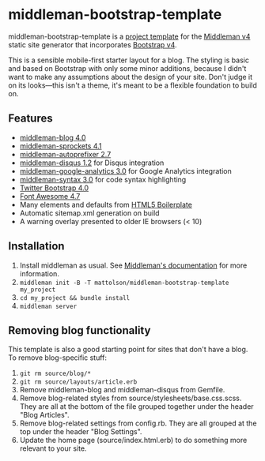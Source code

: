 # middleman-bootstrap-template

middleman-bootstrap-template is a [project template](https://middlemanapp.com/advanced/project-templates/) for the
[Middleman v4](http://middlemanapp.com/) static site generator that incorporates [Bootstrap v4](https://getbootstrap.com).

This is a sensible mobile-first starter layout for a blog. The styling is basic and based on Bootstrap with only some minor
additions, because I didn't want to make any assumptions about the design of your site. Don't judge it on its looks&mdash;this
isn't a theme, it's meant to be a flexible foundation to build on.

## Features

* [middleman-blog 4.0](https://github.com/middleman/middleman-blog)
* [middleman-sprockets 4.1](https://github.com/middleman/middleman-sprockets)
* [middleman-autoprefixer 2.7](https://github.com/middleman/middleman-autoprefixer)
* [middleman-disqus 1.2](https://github.com/simonrice/middleman-disqus) for Disqus integration
* [middleman-google-analytics 3.0](https://github.com/danielbayerlein/middleman-google-analytics) for Google Analytics integration
* [middleman-syntax 3.0](https://github.com/middleman/middleman-syntax) for code syntax highlighting
* [Twitter Bootstrap 4.0](http://foundation.zurb.com/)
* [Font Awesome 4.7](http://fontawesome.io/)
* Many elements and defaults from [HTML5 Boilerplate](http://html5boilerplate.com/)
* Automatic sitemap.xml generation on build
* A warning overlay presented to older IE browsers (< 10)

## Installation

1. Install middleman as usual. See [Middleman's documentation](https://middlemanapp.com/basics/install/) for more information.
2. `middleman init -B -T mattolson/middleman-bootstrap-template my_project`
3. `cd my_project && bundle install`
4. `middleman server`

## Removing blog functionality

This template is also a good starting point for sites that don't have a blog. To remove blog-specific stuff:

1. `git rm source/blog/*`
2. `git rm source/layouts/article.erb`
3. Remove middleman-blog and middleman-disqus from Gemfile.
4. Remove blog-related styles from source/stylesheets/base.css.scss. They are all at the bottom of the file grouped together under the header "Blog Articles".
5. Remove blog-related settings from config.rb. They are all grouped at the top under the header "Blog Settings".
6. Update the home page (source/index.html.erb) to do something more relevant to your site.
